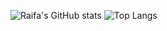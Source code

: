 ![Raifa's GitHub stats](https://github-readme-stats-raifa21s-projects.vercel.app/api?username=Raifa21&show_icons=true&theme=prussian&show=reviews)
![Top Langs](https://github-readme-stats-raifa21s-projects.vercel.app/api/top-langs/?username=Raifa21&exclude_repo=WizardGame&theme=prussian&hide=shell,javascript&langs_count=4)
<!--
**Raifa21/Raifa21** is a ✨ _special_ ✨ repository because its `README.md` (this file) appears on your GitHub profile.

Here are some ideas to get you started:

- 🔭 I’m currently working on ...
- 🌱 I’m currently learning ...
- 👯 I’m looking to collaborate on ...
- 🤔 I’m looking for help with ...
- 💬 Ask me about ...
- 📫 How to reach me: ...
- 😄 Pronouns: ...
- ⚡ Fun fact: ...
-->
